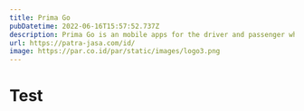 ```yaml
---
title: Prima Go
pubDatetime: 2022-06-16T15:57:52.737Z
description: Prima Go is an mobile apps for the driver and passenger where they can book fleet through the apps. Built with Flutter, the apps is availabe to download from Apple Store and Google Play Store.
url: https://patra-jasa.com/id/
image: https://par.co.id/par/static/images/logo3.png
---
```


# Test
